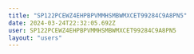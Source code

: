 ```yaml
---
title: "SP122PCEWZ4EHPBPVMMHSMBWMXCET99284C9A8PN5"
date: 2024-03-24T22:32:05.692Z
user: SP122PCEWZ4EHPBPVMMHSMBWMXCET99284C9A8PN5
layout: "users"
---
```

    